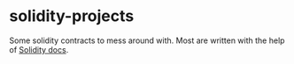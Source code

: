 # solidity-projects
Some solidity contracts to mess around with. Most are written with the help of [Solidity docs](https://docs.soliditylang.org/en/v0.7.4/). 
